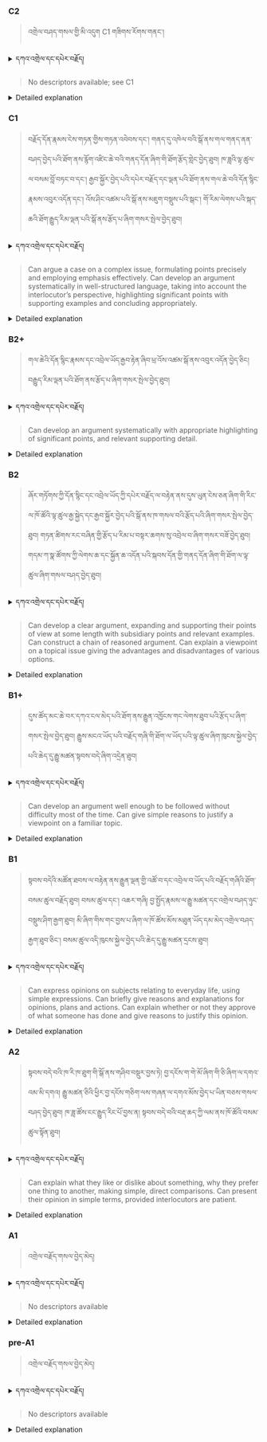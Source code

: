 ### C2
<!-- panels:start -->
<!-- div:left-panel -->

> འགྲེལ་བཤད་གསལ་གྱི་མི་འདུག C1 གཟིགས་རོགས་གནང་། 




<details>
  <summary>དཀའ་འགྲེལ་དང་དཔེར་བརྗོད།</summary>

བདག་གིས་དེ་ལྷག་ཏུ་སྟབས་བདེའི་ཆ་ཤས་སུ་དབྱེ་རུ་བཅུག་པ་སྟེ།

1.སྐད་ཆ་དྭངས་ཤིང་གསལ་བ་སྟེ། འདིས་ཁྱོད་ཀྱིས་གོ་བདེ་ཤེས་སླ་བའི་ཐབས་ལ་བརྟེན་ནས་བཤད་ཆོག་པ་དང་འབྲི་ཆོག་པ་མཚོན་ ཁྱེད་ཀྱིས་དོན་སྙིང་ལྡན་པའི་ཚིག་བཀོལ་ནས་ཉན་མཁན་དང་ཀློག་པ་པོ་རྣམས་ལ་མཚོན་ན་རྙོག་འཛིང་ཆེན་པོ་མེད།
དཔེ་མཚོན་འདི་ལྟར། "དེ་རིང་གི་ནམ་མཁའ་ཧ་ཅང་སྔོ་"ཞེས་པ་ནི་སྟབས་བདེ་ཞིང་གསལ་བའི་ཚིག་གྲུབ་ཤིག་རེད།
</details>


<!-- div:right-panel -->

> No descriptors available; see C1




<details>

  <summary>Detailed explanation</summary>

It means that the written text is entirely devoid of spelling, punctuation, grammar, or any other mistakes that would compromise its correctness, clarity, or adherence to the established rules and conventions of the writing system.

</details>

<!-- panels:end -->




### C1
<!-- panels:start -->
<!-- div:left-panel -->

>  བརྗོད་དོན་རྣམས་ངེས་གཏན་གྱིས་གཏན་འབེབས་དང་། གནད་དུ་འཁེལ་བའི་སྒོ་ནས་གལ་གནད་ནན་བཤད་བྱེད་པའི་ཐོག་ནས་རྙོག་འཛིང་ཆེ་བའི་གནད་དོན་ཞིག་གི་ཐོག་རྩོད་གླེང་བྱེད་ཐུབ།
ཁ་ཟླའི་ལྟ་ཚུལ་ལ་བསམ་བློ་བཏང་བ་དང་། རྒྱབ་སྐྱོར་བྱེད་པའི་དཔེར་བརྗོད་དང་ལྡན་པའི་ཐོག་ནས་གལ་ཆེ་བའི་དོན་སྙིང་རྣམས་འབུར་འདོན་དང་། འོས་ཤིང་འཚམ་པའི་སྒོ་ནས་མཇུག་བསྡུས་པའི་སྒང་། གོ་རིམ་ལེགས་པའི་སྐད་ཆའི་ཐོག་རྒྱུད་རིམ་ལྡན་པའི་སྒོ་ནས་རྩོད་པ་ཞིག་གསར་སྤེལ་བྱེད་ཐུབ།




<details>
  <summary>དཀའ་འགྲེལ་དང་དཔེར་བརྗོད།</summary>

བདག་གིས་དེ་ལྷག་ཏུ་སྟབས་བདེའི་ཆ་ཤས་སུ་དབྱེ་རུ་བཅུག་པ་སྟེ།

1.སྐད་ཆ་དྭངས་ཤིང་གསལ་བ་སྟེ། འདིས་ཁྱོད་ཀྱིས་གོ་བདེ་ཤེས་སླ་བའི་ཐབས་ལ་བརྟེན་ནས་བཤད་ཆོག་པ་དང་འབྲི་ཆོག་པ་མཚོན་ ཁྱེད་ཀྱིས་དོན་སྙིང་ལྡན་པའི་ཚིག་བཀོལ་ནས་ཉན་མཁན་དང་ཀློག་པ་པོ་རྣམས་ལ་མཚོན་ན་རྙོག་འཛིང་ཆེན་པོ་མེད།
དཔེ་མཚོན་འདི་ལྟར། "དེ་རིང་གི་ནམ་མཁའ་ཧ་ཅང་སྔོ་"ཞེས་པ་ནི་སྟབས་བདེ་ཞིང་གསལ་བའི་ཚིག་གྲུབ་ཤིག་རེད།
</details>

<!-- div:right-panel -->

>Can argue a case on a complex issue, formulating points precisely and employing emphasis effectively.
Can develop an argument systematically in well-structured language, taking into account the interlocutor’s perspective, highlighting significant points with supporting examples and concluding appropriately.




<details>

  <summary>Detailed explanation</summary>

Let me break it down into simpler parts:

1. Clear and fluent language: This means that you can speak or write in a way that is easy to understand. You use words that make sense and are not too complicated for the listener or reader.
Example: "The sky is blue today" is a clear and simple sentence.

</details>

<!-- panels:end -->




### B2+
<!-- panels:start -->
<!-- div:left-panel -->

> གལ་ཆེའི་དོན་སྙིང་རྣམས་དང་འབྲེལ་ཡོད་རྒྱབ་རྟེན་ཞིབ་ཕྲ་འོས་འཚམ་སྒོ་ནས་འབུར་འདོན་བྱེད་ཅིང། བརྒྱུད་རིམ་ལྡན་པའི་ཐོག་ནས་རྩོད་པ་ཞིག་གསར་སྤེལ་བྱེད་ཐུབ།



<details>
  <summary>དཀའ་འགྲེལ་དང་དཔེར་བརྗོད།</summary>

བདག་གིས་དེ་ལྷག་ཏུ་སྟབས་བདེའི་ཆ་ཤས་སུ་དབྱེ་རུ་བཅུག་པ་སྟེ།

1.སྐད་ཆ་དྭངས་ཤིང་གསལ་བ་སྟེ། འདིས་ཁྱོད་ཀྱིས་གོ་བདེ་ཤེས་སླ་བའི་ཐབས་ལ་བརྟེན་ནས་བཤད་ཆོག་པ་དང་འབྲི་ཆོག་པ་མཚོན་ ཁྱེད་ཀྱིས་དོན་སྙིང་ལྡན་པའི་ཚིག་བཀོལ་ནས་ཉན་མཁན་དང་ཀློག་པ་པོ་རྣམས་ལ་མཚོན་ན་རྙོག་འཛིང་ཆེན་པོ་མེད།
དཔེ་མཚོན་འདི་ལྟར། "དེ་རིང་གི་ནམ་མཁའ་ཧ་ཅང་སྔོ་"ཞེས་པ་ནི་སྟབས་བདེ་ཞིང་གསལ་བའི་ཚིག་གྲུབ་ཤིག་རེད།
</details>


<!-- div:right-panel -->

>Can develop an argument systematically with appropriate highlighting of significant points, and relevant supporting detail.



<details>

  <summary>Detailed explanation</summary>

Let me break it down into simpler parts:

1. Clear and fluent language: This means that you can speak or write in a way that is easy to understand. You use words that make sense and are not too complicated for the listener or reader.
Example: "The sky is blue today" is a clear and simple sentence.

</details>

<!-- panels:end -->




### B2
<!-- panels:start -->
<!-- div:left-panel -->

>ཞོར་གཏོགས་ཀྱི་དོན་སྙིང་དང་འབྲེལ་ཡོད་ཀྱི་དཔེར་བརྗོད་ལ་བརྟེན་ནས་དུས་ཡུན་ངེས་ཅན་ཞིག་གི་རིང་ལ་ཁོ་ཚོའི་ལྟ་ཚུལ་རྒྱ་སྐྱེད་དང་རྒྱབ་སྐྱོར་བྱེད་པའི་སྒོ་ནས་ཁ་གསལ་བའི་རྩོད་པའི་ཞིག་གསར་སྤེལ་བྱེད་ཐུབ།
གཏན་ཚིགས་རང་བཞིན་གྱི་རྩོད་པ་རིམ་པ་བསྟར་ཆགས་སུ་འབྲེལ་བ་ཞིག་གསར་བཟོ་བྱེད་ཐུབ།
གདམ་ཀ་སྣ་ཚོགས་ཀྱི་ལེགས་ཆ་དང་སྐྱོན་ཆ་འདོན་པའི་སྐབས་དོན་གྱི་གནད་དོན་ཞིག་གི་ཐོག་ལ་ལྟ་ཚུལ་ཞིག་གསལ་བཤད་བྱེད་ཐུབ།




<details>
  <summary>དཀའ་འགྲེལ་དང་དཔེར་བརྗོད།</summary>

བདག་གིས་དེ་ལྷག་ཏུ་སྟབས་བདེའི་ཆ་ཤས་སུ་དབྱེ་རུ་བཅུག་པ་སྟེ།

1.སྐད་ཆ་དྭངས་ཤིང་གསལ་བ་སྟེ། འདིས་ཁྱོད་ཀྱིས་གོ་བདེ་ཤེས་སླ་བའི་ཐབས་ལ་བརྟེན་ནས་བཤད་ཆོག་པ་དང་འབྲི་ཆོག་པ་མཚོན་ ཁྱེད་ཀྱིས་དོན་སྙིང་ལྡན་པའི་ཚིག་བཀོལ་ནས་ཉན་མཁན་དང་ཀློག་པ་པོ་རྣམས་ལ་མཚོན་ན་རྙོག་འཛིང་ཆེན་པོ་མེད།
དཔེ་མཚོན་འདི་ལྟར། "དེ་རིང་གི་ནམ་མཁའ་ཧ་ཅང་སྔོ་"ཞེས་པ་ནི་སྟབས་བདེ་ཞིང་གསལ་བའི་ཚིག་གྲུབ་ཤིག་རེད།
</details>


<!-- div:right-panel -->

> Can develop a clear argument, expanding and supporting their points of view at some length with subsidiary points and relevant examples.
Can construct a chain of reasoned argument.
Can explain a viewpoint on a topical issue giving the advantages and disadvantages of various options.




<details>

  <summary>Detailed explanation</summary>

Let me break it down into simpler parts:

1. Clear and fluent language: This means that you can speak or write in a way that is easy to understand. You use words that make sense and are not too complicated for the listener or reader.
Example: "The sky is blue today" is a clear and simple sentence.

</details>

<!-- panels:end -->






### B1+
<!-- panels:start -->
<!-- div:left-panel -->

> དུས་ཚོད་མང་ཆེ་བར་དཀའ་ངལ་མེད་པའི་ཐོག་ནས་རྒྱུན་འཁྱོངས་གང་ལེགས་ཐུབ་པའི་རྩོད་པ་ཞིག་གསར་སྤེལ་བྱེད་ཐུབ།
རྒྱུས་མངའ་ཡོད་པའི་བརྗོད་གཞི་གི་ཐོག་ལ་ཡོད་པའི་ལྟ་ཚུལ་ཞིག་ཁུངས་སྐྱེལ་བྱེད་པའི་ཆེད་དུ་རྒྱུ་མཚན་སྟབས་བདེ་ཞིག་འདྲེན་ཐུབ།


<details>
  <summary>དཀའ་འགྲེལ་དང་དཔེར་བརྗོད།</summary>

བདག་གིས་དེ་ལྷག་ཏུ་སྟབས་བདེའི་ཆ་ཤས་སུ་དབྱེ་རུ་བཅུག་པ་སྟེ།

1.སྐད་ཆ་དྭངས་ཤིང་གསལ་བ་སྟེ། འདིས་ཁྱོད་ཀྱིས་གོ་བདེ་ཤེས་སླ་བའི་ཐབས་ལ་བརྟེན་ནས་བཤད་ཆོག་པ་དང་འབྲི་ཆོག་པ་མཚོན་ ཁྱེད་ཀྱིས་དོན་སྙིང་ལྡན་པའི་ཚིག་བཀོལ་ནས་ཉན་མཁན་དང་ཀློག་པ་པོ་རྣམས་ལ་མཚོན་ན་རྙོག་འཛིང་ཆེན་པོ་མེད།
དཔེ་མཚོན་འདི་ལྟར། "དེ་རིང་གི་ནམ་མཁའ་ཧ་ཅང་སྔོ་"ཞེས་པ་ནི་སྟབས་བདེ་ཞིང་གསལ་བའི་ཚིག་གྲུབ་ཤིག་རེད།
</details>

<!-- div:right-panel -->

> Can develop an argument well enough to be followed without difficulty most of the time.
Can give simple reasons to justify a viewpoint on a familiar topic.




<details>

  <summary>Detailed explanation</summary>

Let me break it down into simpler parts:

1. Clear and fluent language: This means that you can speak or write in a way that is easy to understand. You use words that make sense and are not too complicated for the listener or reader.
Example: "The sky is blue today" is a clear and simple sentence.

</details>

<!-- panels:end -->

### B1
<!-- panels:start -->
<!-- div:left-panel -->

> སྟབས་བདེའི་མཚོན་ཐབས་ལ་བརྟེན་ནས་རྒྱུན་ལྡན་གྱི་འཚོ་བ་དང་འབྲེལ་བ་ཡོད་པའི་བརྗོད་གཞིའི་ཐོག་བསམ་ཚུལ་བརྗོད་ཐུབ།
བསམ་ཚུལ་དང་། འཆར་གཞི། བྱ་སྤྱོད་རྣམས་ལ་རྒྱུ་མཚན་དང་འགྲེལ་བཤད་ཉུང་བསྡུས་ཤིག་རྒྱག་ཐུབ།
མི་ཞིག་གིས་གང་བྱས་པ་ཞིག་ལ་ཁོ་ཚོས་མོས་མཐུན་ཡོད་དམ་མེད་འགྲེལ་བཤད་རྒྱག་ཐུབ་ཅིང་། བསམ་ཚུལ་འདི་ཁུངས་སྐྱེལ་བྱེད་པའི་ཆེད་དུ་རྒྱུ་མཚན་དྲངས་ཐུབ།



<details>
  <summary>དཀའ་འགྲེལ་དང་དཔེར་བརྗོད།</summary>

བདག་གིས་དེ་ལྷག་ཏུ་སྟབས་བདེའི་ཆ་ཤས་སུ་དབྱེ་རུ་བཅུག་པ་སྟེ།

1.སྐད་ཆ་དྭངས་ཤིང་གསལ་བ་སྟེ། འདིས་ཁྱོད་ཀྱིས་གོ་བདེ་ཤེས་སླ་བའི་ཐབས་ལ་བརྟེན་ནས་བཤད་ཆོག་པ་དང་འབྲི་ཆོག་པ་མཚོན་ ཁྱེད་ཀྱིས་དོན་སྙིང་ལྡན་པའི་ཚིག་བཀོལ་ནས་ཉན་མཁན་དང་ཀློག་པ་པོ་རྣམས་ལ་མཚོན་ན་རྙོག་འཛིང་ཆེན་པོ་མེད།
དཔེ་མཚོན་འདི་ལྟར། "དེ་རིང་གི་ནམ་མཁའ་ཧ་ཅང་སྔོ་"ཞེས་པ་ནི་སྟབས་བདེ་ཞིང་གསལ་བའི་ཚིག་གྲུབ་ཤིག་རེད།
</details>

<!-- div:right-panel -->

> Can express opinions on subjects relating to everyday life, using simple expressions.
Can briefly give reasons and explanations for opinions, plans and actions.
Can explain whether or not they approve of what someone has done and give reasons to justify this opinion.



<details>

  <summary>Detailed explanation</summary>

Let me break it down into simpler parts:

1. Clear and fluent language: This means that you can speak or write in a way that is easy to understand. You use words that make sense and are not too complicated for the listener or reader.
Example: "The sky is blue today" is a clear and simple sentence.

</details>

<!-- panels:end -->



### A2
<!-- panels:start -->
<!-- div:left-panel -->

> སྟབས་བདེ་བའི་ཁ་རི་ཁ་ཐུག་གི་སྒོ་ནས་གཤིབ་བསྡུར་བྱས་ཏེ། བྱ་དངོས་ག་གེ་མོ་ཞིག་གི་ཅི་ཞིག་ལ་དགའ་འམ་མི་དགའ། རྒྱུ་མཚན་ཅིའི་ཕྱིར་བྱ་དངོས་གཅིག་ལས་གཞན་ལ་དགའ་མོས་བྱེད་པ་ཡིན་བཅས་གསལ་བཤད་བྱེད་ཐུབ།
ཁ་ཟླ་ཚོས་ངང་རྒྱུད་རིང་པོ་བྱས་ན། སྟབས་བདེ་བའི་བརྡ་ཆད་ཀྱི་ལམ་ནས་ཁོ་ཚོའི་བསམ་ཚུལ་སྟོན་ཐུབ།


<details>
  <summary>དཀའ་འགྲེལ་དང་དཔེར་བརྗོད།</summary>

བདག་གིས་དེ་ལྷག་ཏུ་སྟབས་བདེའི་ཆ་ཤས་སུ་དབྱེ་རུ་བཅུག་པ་སྟེ།

1.སྐད་ཆ་དྭངས་ཤིང་གསལ་བ་སྟེ། འདིས་ཁྱོད་ཀྱིས་གོ་བདེ་ཤེས་སླ་བའི་ཐབས་ལ་བརྟེན་ནས་བཤད་ཆོག་པ་དང་འབྲི་ཆོག་པ་མཚོན་ ཁྱེད་ཀྱིས་དོན་སྙིང་ལྡན་པའི་ཚིག་བཀོལ་ནས་ཉན་མཁན་དང་ཀློག་པ་པོ་རྣམས་ལ་མཚོན་ན་རྙོག་འཛིང་ཆེན་པོ་མེད།
དཔེ་མཚོན་འདི་ལྟར། "དེ་རིང་གི་ནམ་མཁའ་ཧ་ཅང་སྔོ་"ཞེས་པ་ནི་སྟབས་བདེ་ཞིང་གསལ་བའི་ཚིག་གྲུབ་ཤིག་རེད།
</details>

<!-- div:right-panel -->

> Can explain what they like or dislike about something, why they prefer one thing to another, making simple, direct comparisons.
Can present their opinion in simple terms, provided interlocutors are patient.



<details>

  <summary>Detailed explanation</summary>

Let me break it down into simpler parts:

1. Clear and fluent language: This means that you can speak or write in a way that is easy to understand. You use words that make sense and are not too complicated for the listener or reader.
Example: "The sky is blue today" is a clear and simple sentence.

</details>

<!-- panels:end -->




### A1
<!-- panels:start -->
<!-- div:left-panel -->

>འགྲེལ་བརྗོད་གསལ་བྱེད་མེད།
 
<details>
  <summary>དཀའ་འགྲེལ་དང་དཔེར་བརྗོད།</summary>

བདག་གིས་དེ་ལྷག་ཏུ་སྟབས་བདེའི་ཆ་ཤས་སུ་དབྱེ་རུ་བཅུག་པ་སྟེ།

1.སྐད་ཆ་དྭངས་ཤིང་གསལ་བ་སྟེ། འདིས་ཁྱོད་ཀྱིས་གོ་བདེ་ཤེས་སླ་བའི་ཐབས་ལ་བརྟེན་ནས་བཤད་ཆོག་པ་དང་འབྲི་ཆོག་པ་མཚོན་ ཁྱེད་ཀྱིས་དོན་སྙིང་ལྡན་པའི་ཚིག་བཀོལ་ནས་ཉན་མཁན་དང་ཀློག་པ་པོ་རྣམས་ལ་མཚོན་ན་རྙོག་འཛིང་ཆེན་པོ་མེད།
དཔེ་མཚོན་འདི་ལྟར། "དེ་རིང་གི་ནམ་མཁའ་ཧ་ཅང་སྔོ་"ཞེས་པ་ནི་སྟབས་བདེ་ཞིང་གསལ་བའི་ཚིག་གྲུབ་ཤིག་རེད།
</details>

<!-- div:right-panel -->

> No descriptors available


<details>

  <summary>Detailed explanation</summary>

Let me break it down into simpler parts:

1. Can communicate very basic information about personal details in a simple way.

</details>

<!-- panels:end -->




### pre-A1
<!-- panels:start -->
<!-- div:left-panel -->

> འགྲེལ་བརྗོད་གསལ་བྱེད་མེད།


<details>
  <summary>དཀའ་འགྲེལ་དང་དཔེར་བརྗོད།</summary>

བདག་གིས་དེ་ལྷག་ཏུ་སྟབས་བདེའི་ཆ་ཤས་སུ་དབྱེ་རུ་བཅུག་པ་སྟེ།

1.སྐད་ཆ་དྭངས་ཤིང་གསལ་བ་སྟེ། འདིས་ཁྱོད་ཀྱིས་གོ་བདེ་ཤེས་སླ་བའི་ཐབས་ལ་བརྟེན་ནས་བཤད་ཆོག་པ་དང་འབྲི་ཆོག་པ་མཚོན་ ཁྱེད་ཀྱིས་དོན་སྙིང་ལྡན་པའི་ཚིག་བཀོལ་ནས་ཉན་མཁན་དང་ཀློག་པ་པོ་རྣམས་ལ་མཚོན་ན་རྙོག་འཛིང་ཆེན་པོ་མེད།
དཔེ་མཚོན་འདི་ལྟར། "དེ་རིང་གི་ནམ་མཁའ་ཧ་ཅང་སྔོ་"ཞེས་པ་ནི་སྟབས་བདེ་ཞིང་གསལ་བའི་ཚིག་གྲུབ་ཤིག་རེད།
</details>

<!-- div:right-panel -->

> No descriptors available

<details>

  <summary>Detailed explanation</summary>

Let me break it down into simpler parts:

1. Can communicate very basic information about personal details in a simple way.

</details>

<!-- panels:end -->

